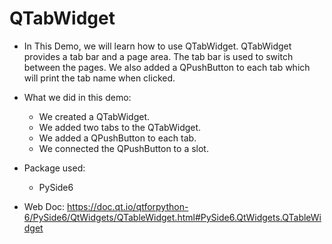 # QTabWidget

* In This Demo, we will learn how to use QTabWidget. QTabWidget provides a tab bar and a page area. The tab bar is used to switch between the pages. We also added a QPushButton to each tab which will print the tab name when clicked.  

* What we did in this demo:
    - We created a QTabWidget.
    - We added two tabs to the QTabWidget.
    - We added a QPushButton to each tab.
    - We connected the QPushButton to a slot.



* Package used:
    - PySide6

* Web Doc: https://doc.qt.io/qtforpython-6/PySide6/QtWidgets/QTableWidget.html#PySide6.QtWidgets.QTableWidget